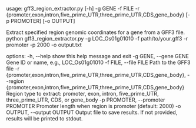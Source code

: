 usage: gff3_region_extractor.py [-h] -g GENE -f FILE -r
                                {promoter,exon,intron,five_prime_UTR,three_prime_UTR,CDS,gene_body}
                                [-p PROMOTER] [-o OUTPUT]

Extract specified region genomic coordinates for a gene from a GFF3 file.
python gff3_region_extractor.py -g LOC_Os01g01010 -f path/to/your.gff3 -r
promoter -p 2000 -o output.txt

options:
  -h, --help            show this help message and exit
  -g GENE, --gene GENE  Gene ID or name, e.g., LOC_Os01g01010
  -f FILE, --file FILE  Path to the GFF3 file
  -r {promoter,exon,intron,five_prime_UTR,three_prime_UTR,CDS,gene_body}, --region {promoter,exon,intron,five_prime_UTR,three_prime_UTR,CDS,gene_body}
                        Region type to extract: promoter, exon, intron,
                        five_prime_UTR, three_prime_UTR, CDS, or gene_body
  -p PROMOTER, --promoter PROMOTER
                        Promoter length when region is promoter (default:
                        2000)
  -o OUTPUT, --output OUTPUT
                        Output file to save results. If not provided, results
                        will be printed to stdout.

